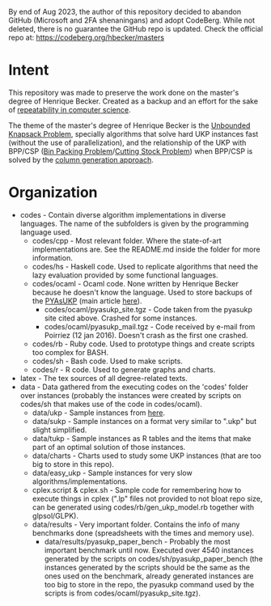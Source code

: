 By end of Aug 2023, the author of this repository decided to abandon 
GitHub (Microsoft and 2FA shenaningans) and adopt CodeBerg. While not 
deleted, there is no guarantee the GitHub repo is updated. Check the 
official repo at: https://codeberg.org/hbecker/masters

# Intent

This repository was made to preserve the work done on the master's degree of Henrique Becker. Created as a backup and an effort for the sake of [repeatability in computer science](http://reproducibility.cs.arizona.edu/). 

The theme of the master's degree of Henrique Becker is the [Unbounded Knapsack Problem](https://en.wikipedia.org/wiki/Knapsack_problem#Unbounded_knapsack_problem), specially algorithms that solve hard UKP instances fast (without the use of parallelization), and the relationship of the UKP with BPP/CSP ([Bin Packing Problem](https://en.wikipedia.org/wiki/Bin_packing_problem/)/[Cutting Stock Problem](https://en.wikipedia.org/wiki/Cutting_stock_problem)) when BPP/CSP is solved by the [column generation approach](http://www.jstor.org/stable/167051).

# Organization

* codes - Contain diverse algorithm implementations in diverse languages. The name of the subfolders is given by the programming language used.
  * codes/cpp - Most relevant folder. Where the state-of-art implementations are. See the README.md inside the folder for more information.
  * codes/hs - Haskell code. Used to replicate algorithms that need the lazy evaluation provided by some functional languages.
  * codes/ocaml - Ocaml code. None written by Henrique Becker because he doesn't know the language. Used to store backups of the [PYAsUKP](http://download.gna.org/pyasukp/) (main article [here](http://www.sciencedirect.com/science/article/pii/S1572528608000686)).
    * codes/ocaml/pyasukp_site.tgz - Code taken from the pyasukp site cited above. Crashed for some instances.
    * codes/ocaml/pyasukp_mail.tgz - Code received by e-mail from Poirriez (12 jan 2016). Doesn't crash as the first one crashed.
  * codes/rb - Ruby code. Used to prototype things and create scripts too complex for BASH.
  * codes/sh - Bash code. Used to make scripts.
  * codes/r - R code. Used to generate graphs and charts.
* latex - The tex sources of all degree-related texts.
* data - Data gathered from the executing codes on the 'codes' folder over instances (probably the instances were created by scripts on codes/sh that makes use of the code in codes/ocaml).
  * data/ukp - Sample instances from [here](http://download.gna.org/pyasukp/pyasukpbench.html#toc1).
  * data/sukp - Sample instances on a format very similar to ".ukp" but slight simplified.
  * data/tukp - Sample instances as R tables and the items that make part of an optimal solution of those instances.
  * data/charts - Charts used to study some UKP instances (that are too big to store in this repo).
  * data/easy_ukp - Sample instances for very slow algorithms/implementations.
  * cplex.script & cplex.sh - Sample code for remembering how to execute things in cplex (".lp" files not provided to not bloat repo size, can be generated using codes/rb/gen\_ukp\_model.rb together with glpsol/GLPK).
  * data/results - Very important folder. Contains the info of many benchmarks done (spreadsheets with the times and memory use).
    * data/results/pyasukp\_paper\_bench - Probably the most important benchmark until now. Executed over 4540 instances generated by the scripts on codes/sh/pyasukp\_paper\_bench (the instances generated by the scripts should be the same as the ones used on the benchmark, already generated instances are too big to store in the repo, the pyasukp command used by the scripts is from codes/ocaml/pyasukp\_site.tgz).

